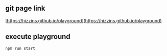 

## git page link

[https://hizzins.github.io/playground](https://hizzins.github.io/playground)

## execute playground
```js
npm run start
```
